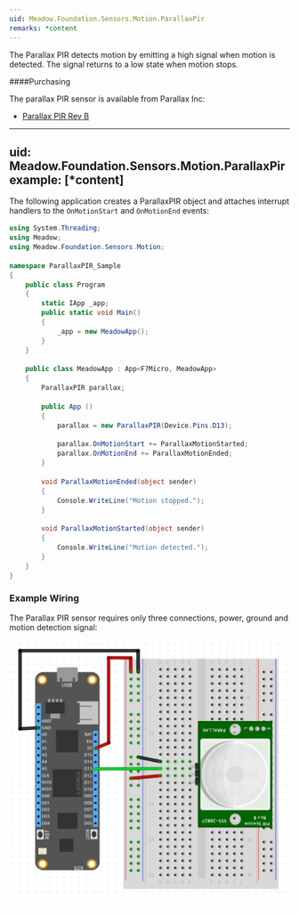 ```yaml
---
uid: Meadow.Foundation.Sensors.Motion.ParallaxPir
remarks: *content
---
```


The Parallax PIR detects motion by emitting a high signal when motion is detected. The signal returns to a low state when motion stops.

####Purchasing

The parallax PIR sensor is available from Parallax Inc:

* [Parallax PIR Rev B](https://www.parallax.com/product/555-28027)

---
uid: Meadow.Foundation.Sensors.Motion.ParallaxPir
example: [*content]
---

The following application creates a ParallaxPIR object and attaches interrupt handlers to the `OnMotionStart` and `OnMotionEnd` events:

```csharp
using System.Threading;
using Meadow;
using Meadow.Foundation.Sensors.Motion;

namespace ParallaxPIR_Sample
{
    public class Program
    {
        static IApp _app; 
        public static void Main()
        {
            _app = new MeadowApp();
        }
    }
    
    public class MeadowApp : App<F7Micro, MeadowApp>
    {
        ParallaxPIR parallax;

        public App ()
        {
            parallax = new ParallaxPIR(Device.Pins.D13);

            parallax.OnMotionStart += ParallaxMotionStarted;
            parallax.OnMotionEnd += ParallaxMotionEnded;
        }

        void ParallaxMotionEnded(object sender)
        {
            Console.WriteLine("Motion stopped.");
        }

        void ParallaxMotionStarted(object sender)
        {
            Console.WriteLine("Motion detected.");
        }
    }
}
```

### Example Wiring

The Parallax PIR sensor requires only three connections, power, ground and motion detection signal:

![](../../API_Assets/Meadow.Foundation.Sensors.Motion.ParallaxPir/ParallaxPIR.svg)